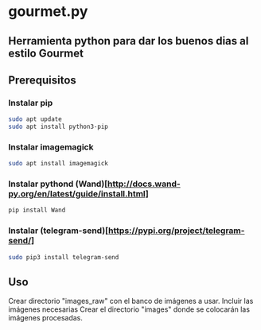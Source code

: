 # gourmet.py
## Herramienta python para dar los buenos dias al estilo Gourmet

## Prerequisitos
### Instalar pip

```bash
sudo apt update
sudo apt install python3-pip
```

### Instalar imagemagick

```bash
sudo apt install imagemagick
```

### Instalar pythond (Wand)[http://docs.wand-py.org/en/latest/guide/install.html]

```bash
pip install Wand
```


### Instalar (telegram-send)[https://pypi.org/project/telegram-send/]

```bash
sudo pip3 install telegram-send
```

## Uso

Crear directorio "images_raw" con el banco de imágenes a usar. Incluir las imágenes necesarias
Crear el directorio "images" donde se colocarán las imágenes procesadas.

